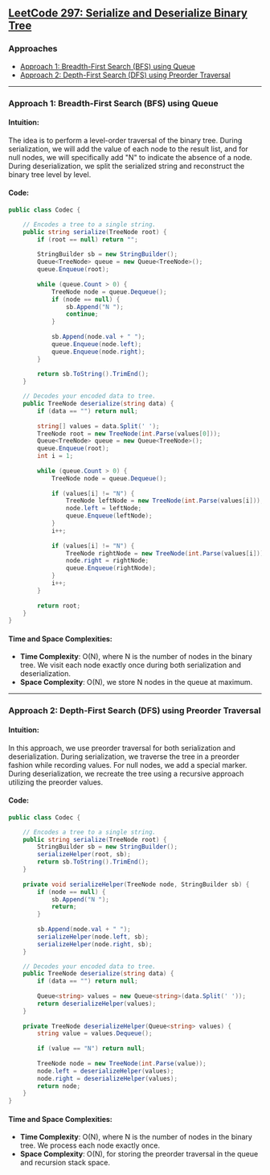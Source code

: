 ## [LeetCode 297: Serialize and Deserialize Binary Tree](https://leetcode.com/problems/serialize-and-deserialize-binary-tree/)

### Approaches
- [Approach 1: Breadth-First Search (BFS) using Queue](#bfs-queue)
- [Approach 2: Depth-First Search (DFS) using Preorder Traversal](#dfs-preorder)

---

### Approach 1: Breadth-First Search (BFS) using Queue

#### Intuition:
The idea is to perform a level-order traversal of the binary tree. During serialization, we will add the value of each node to the result list, and for null nodes, we will specifically add "N" to indicate the absence of a node. During deserialization, we split the serialized string and reconstruct the binary tree level by level.

#### Code:
```csharp
public class Codec {

    // Encodes a tree to a single string.
    public string serialize(TreeNode root) {
        if (root == null) return "";
        
        StringBuilder sb = new StringBuilder();
        Queue<TreeNode> queue = new Queue<TreeNode>();
        queue.Enqueue(root);
        
        while (queue.Count > 0) {
            TreeNode node = queue.Dequeue();
            if (node == null) {
                sb.Append("N ");
                continue;
            }
            
            sb.Append(node.val + " ");
            queue.Enqueue(node.left);
            queue.Enqueue(node.right);
        }
        
        return sb.ToString().TrimEnd();
    }

    // Decodes your encoded data to tree.
    public TreeNode deserialize(string data) {
        if (data == "") return null;
        
        string[] values = data.Split(' ');
        TreeNode root = new TreeNode(int.Parse(values[0]));
        Queue<TreeNode> queue = new Queue<TreeNode>();
        queue.Enqueue(root);
        int i = 1;
        
        while (queue.Count > 0) {
            TreeNode node = queue.Dequeue();
            
            if (values[i] != "N") {
                TreeNode leftNode = new TreeNode(int.Parse(values[i]));
                node.left = leftNode;
                queue.Enqueue(leftNode);
            }
            i++;
            
            if (values[i] != "N") {
                TreeNode rightNode = new TreeNode(int.Parse(values[i]));
                node.right = rightNode;
                queue.Enqueue(rightNode);
            }
            i++;
        }
        
        return root;
    }
}
```

#### Time and Space Complexities:
- **Time Complexity**: O(N), where N is the number of nodes in the binary tree. We visit each node exactly once during both serialization and deserialization.
- **Space Complexity**: O(N), we store N nodes in the queue at maximum.

---

### Approach 2: Depth-First Search (DFS) using Preorder Traversal

#### Intuition:
In this approach, we use preorder traversal for both serialization and deserialization. During serialization, we traverse the tree in a preorder fashion while recording values. For null nodes, we add a special marker. During deserialization, we recreate the tree using a recursive approach utilizing the preorder values.

#### Code:
```csharp
public class Codec {

    // Encodes a tree to a single string.
    public string serialize(TreeNode root) {
        StringBuilder sb = new StringBuilder();
        serializeHelper(root, sb);
        return sb.ToString().TrimEnd();
    }
    
    private void serializeHelper(TreeNode node, StringBuilder sb) {
        if (node == null) {
            sb.Append("N ");
            return;
        }
        
        sb.Append(node.val + " ");
        serializeHelper(node.left, sb);
        serializeHelper(node.right, sb);
    }

    // Decodes your encoded data to tree.
    public TreeNode deserialize(string data) {
        if (data == "") return null;
        
        Queue<string> values = new Queue<string>(data.Split(' '));
        return deserializeHelper(values);
    }
    
    private TreeNode deserializeHelper(Queue<string> values) {
        string value = values.Dequeue();
        
        if (value == "N") return null;
        
        TreeNode node = new TreeNode(int.Parse(value));
        node.left = deserializeHelper(values);
        node.right = deserializeHelper(values);
        return node;
    }
}
```

#### Time and Space Complexities:
- **Time Complexity**: O(N), where N is the number of nodes in the binary tree. We process each node exactly once.
- **Space Complexity**: O(N), for storing the preorder traversal in the queue and recursion stack space.

